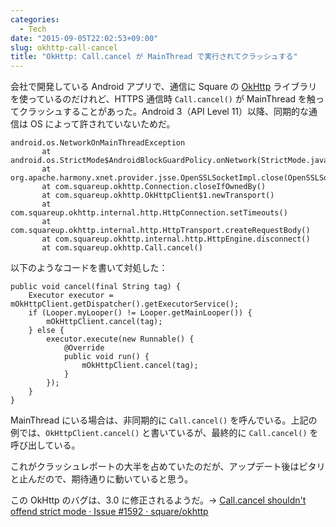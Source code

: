 ```yaml
---
categories:
  - Tech
date: "2015-09-05T22:02:53+09:00"
slug: okhttp-call-cancel
title: "OkHttp: Call.cancel が MainThread で実行されてクラッシュする"
---
```


会社で開発している Android アプリで、通信に Square の [OkHttp](https://github.com/square/okhttp) ライブラリを使っているのだけれど、HTTPS 通信時 `Call.cancel()` が MainThread を触ってクラッシュすることがあった。Android 3（API Level 11）以降、同期的な通信は OS によって許されていないためだ。

    android.os.NetworkOnMainThreadException
           at android.os.StrictMode$AndroidBlockGuardPolicy.onNetwork(StrictMode.java:1126)
           at org.apache.harmony.xnet.provider.jsse.OpenSSLSocketImpl.close(OpenSSLSocketImpl.java:908)
           at com.squareup.okhttp.Connection.closeIfOwnedBy()
           at com.squareup.okhttp.OkHttpClient$1.newTransport()
           at com.squareup.okhttp.internal.http.HttpConnection.setTimeouts()
           at com.squareup.okhttp.internal.http.HttpTransport.createRequestBody()
           at com.squareup.okhttp.internal.http.HttpEngine.disconnect()
           at com.squareup.okhttp.Call.cancel()

以下のようなコードを書いて対処した：

    public void cancel(final String tag) {
        Executor executor = mOkHttpClient.getDispatcher().getExecutorService();
        if (Looper.myLooper() != Looper.getMainLooper()) {
            mOkHttpClient.cancel(tag);
        } else {
            executor.execute(new Runnable() {
                @Override
                public void run() {
                    mOkHttpClient.cancel(tag);
                }
            });
        }
    }

MainThread にいる場合は、非同期的に `Call.cancel()` を呼んでいる。上記の例では、`OkHttpClient.cancel()` と書いているが、最終的に `Call.cancel()` を呼び出している。

これがクラッシュレポートの大半を占めていたのだが、アップデート後はピタリと止んだので、期待通りに動いていると思う。

この OkHttp のバグは、3.0 に修正されるようだ。→ [Call.cancel shouldn&#39;t offend strict mode · Issue #1592 · square/okhttp](https://github.com/square/okhttp/issues/1592)

